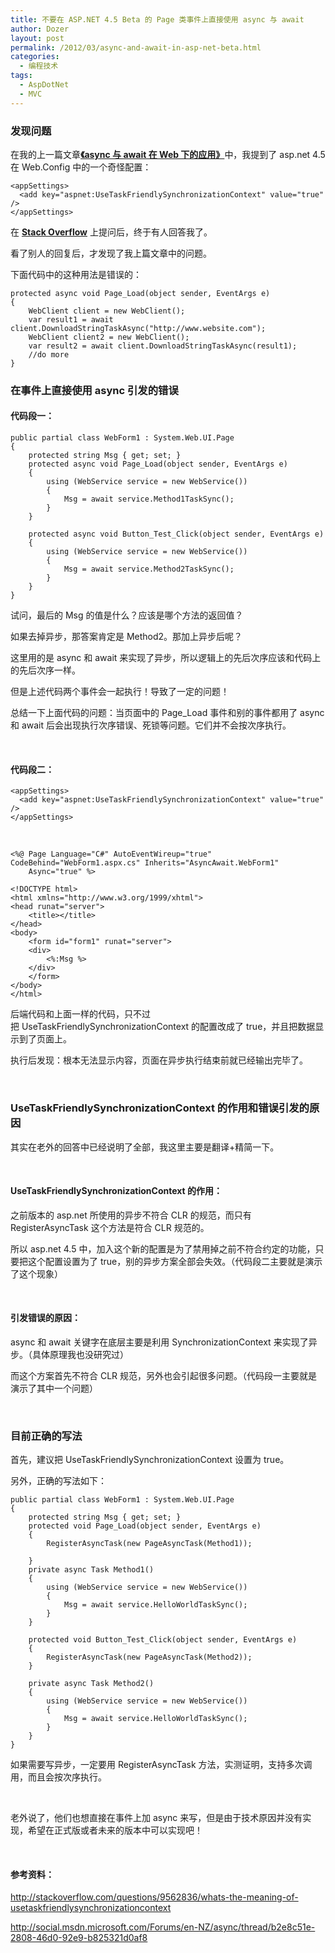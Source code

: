 ```yaml
---
title: 不要在 ASP.NET 4.5 Beta 的 Page 类事件上直接使用 async 与 await
author: Dozer
layout: post
permalink: /2012/03/async-and-await-in-asp-net-beta.html
categories:
  - 编程技术
tags:
  - AspDotNet
  - MVC
---
```


### 发现问题

在我的上一篇文章<a href="/2012/03/async-and-await-in-web-application.html" target="_blank"><strong>《async 与 await 在 Web 下的应用》</strong></a>中，我提到了 asp.net 4.5 在 Web.Config 中的一个奇怪配置：

    <appSettings>
      <add key="aspnet:UseTaskFriendlySynchronizationContext" value="true" />
    </appSettings>

在 <a href="http://stackoverflow.com/questions/9562836/whats-the-meaning-of-usetaskfriendlysynchronizationcontext" target="_blank"><strong>Stack Overflow</strong></a> 上提问后，终于有人回答我了。

看了别人的回复后，才发现了我上篇文章中的问题。

下面代码中的这种用法是错误的：

    protected async void Page_Load(object sender, EventArgs e)
    {
        WebClient client = new WebClient();
        var result1 = await client.DownloadStringTaskAsync("http://www.website.com");
        WebClient client2 = new WebClient();
        var result2 = await client.DownloadStringTaskAsync(result1);
        //do more
    }

<!--more-->

### 在事件上直接使用 async 引发的错误

#### 代码段一：

    public partial class WebForm1 : System.Web.UI.Page
    {
        protected string Msg { get; set; }
        protected async void Page_Load(object sender, EventArgs e)
        {
            using (WebService service = new WebService())
            {
                Msg = await service.Method1TaskSync();
            }
        }

        protected async void Button_Test_Click(object sender, EventArgs e)
        {
            using (WebService service = new WebService())
            {
                Msg = await service.Method2TaskSync();
            }
        }
    }

试问，最后的 Msg 的值是什么？应该是哪个方法的返回值？

如果去掉异步，那答案肯定是 Method2。那加上异步后呢？

这里用的是 async 和 await 来实现了异步，所以逻辑上的先后次序应该和代码上的先后次序一样。

但是上述代码两个事件会一起执行！导致了一定的问题！

总结一下上面代码的问题：当页面中的 Page_Load 事件和别的事件都用了 async 和 await 后会出现执行次序错误、死锁等问题。它们并不会按次序执行。

&nbsp;

#### 代码段二：

    <appSettings>
      <add key="aspnet:UseTaskFriendlySynchronizationContext" value="true" />
    </appSettings>

&nbsp;

    <%@ Page Language="C#" AutoEventWireup="true" CodeBehind="WebForm1.aspx.cs" Inherits="AsyncAwait.WebForm1"
        Async="true" %>

    <!DOCTYPE html>
    <html xmlns="http://www.w3.org/1999/xhtml">
    <head runat="server">
        <title></title>
    </head>
    <body>
        <form id="form1" runat="server">
        <div>
            <%:Msg %>
        </div>
        </form>
    </body>
    </html>

后端代码和上面一样的代码，只不过把 UseTaskFriendlySynchronizationContext 的配置改成了 true，并且把数据显示到了页面上。

执行后发现：根本无法显示内容，页面在异步执行结束前就已经输出完毕了。

&nbsp;

### UseTaskFriendlySynchronizationContext 的作用和错误引发的原因

其实在老外的回答中已经说明了全部，我这里主要是翻译+精简一下。

&nbsp;

#### UseTaskFriendlySynchronizationContext 的作用：

之前版本的 asp.net 所使用的异步不符合 CLR 的规范，而只有 RegisterAsyncTask 这个方法是符合 CLR 规范的。

所以 asp.net 4.5 中，加入这个新的配置是为了禁用掉之前不符合约定的功能，只要把这个配置设置为了 true，别的异步方案全部会失效。（代码段二主要就是演示了这个现象）

&nbsp;

#### 引发错误的原因：

async 和 await 关键字在底层主要是利用 SynchronizationContext 来实现了异步。（具体原理我也没研究过）

而这个方案首先不符合 CLR 规范，另外也会引起很多问题。（代码段一主要就是演示了其中一个问题）

&nbsp;

### 目前正确的写法

首先，建议把 UseTaskFriendlySynchronizationContext 设置为 true。

另外，正确的写法如下：

    public partial class WebForm1 : System.Web.UI.Page
    {
        protected string Msg { get; set; }
        protected void Page_Load(object sender, EventArgs e)
        {
            RegisterAsyncTask(new PageAsyncTask(Method1));

        }
        private async Task Method1()
        {
            using (WebService service = new WebService())
            {
                Msg = await service.HelloWorldTaskSync();
            }
        }

        protected void Button_Test_Click(object sender, EventArgs e)
        {
            RegisterAsyncTask(new PageAsyncTask(Method2));
        }

        private async Task Method2()
        {
            using (WebService service = new WebService())
            {
                Msg = await service.HelloWorldTaskSync();
            }
        }
    }

如果需要写异步，一定要用 RegisterAsyncTask 方法，实测证明，支持多次调用，而且会按次序执行。

&nbsp;

老外说了，他们也想直接在事件上加 async 来写，但是由于技术原因并没有实现，希望在正式版或者未来的版本中可以实现吧！

&nbsp;

#### 参考资料：

<a href="http://stackoverflow.com/questions/9562836/whats-the-meaning-of-usetaskfriendlysynchronizationcontext" target="_blank">http://stackoverflow.com/questions/9562836/whats-the-meaning-of-usetaskfriendlysynchronizationcontext</a>

<a href="http://social.msdn.microsoft.com/Forums/en-NZ/async/thread/b2e8c51e-2808-46d0-92e9-b825321d0af8" target="_blank">http://social.msdn.microsoft.com/Forums/en-NZ/async/thread/b2e8c51e-2808-46d0-92e9-b825321d0af8</a>
